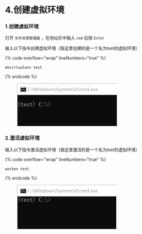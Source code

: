 # 4.创建虚拟环境

### 1.创建虚拟环境

打开 `文件资源管理器` ，在地址栏中输入 `cmd` 后按 `Enter`

输入以下指令创建虚拟环境（我这里创建的是一个名为test的虚拟环境）

{% code overflow="wrap" lineNumbers="true" %}
```batch
mkvirtualenv test
```
{% endcode %}

<figure><img src="../.gitbook/assets/Snipaste_2024-11-17_11-41-24.png" alt=""><figcaption></figcaption></figure>

### 2.激活虚拟环境

输入以下指令激活虚拟环境（我这里激活的是一个名为test的虚拟环境）

{% code overflow="wrap" lineNumbers="true" %}
```batch
workon test
```
{% endcode %}

<figure><img src="../.gitbook/assets/Snipaste_2024-11-17_11-43-21.png" alt=""><figcaption></figcaption></figure>

